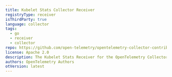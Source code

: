 ```yaml
---
title: Kubelet Stats Collector Receiver
registryType: receiver
isThirdParty: true
language: collector
tags:
  - go
  - receiver
  - collector
repo: https://github.com/open-telemetry/opentelemetry-collector-contrib/tree/main/receiver/kubeletstatsreceiver
license: Apache 2.0
description: The Kubelet Stats Receiver for the OpenTelemetry Collector  pulls pod metrics from the API server on a kubelet and sends it down the metric pipeline for further processing.
authors: OpenTelemetry Authors
otVersion: latest
---
```

